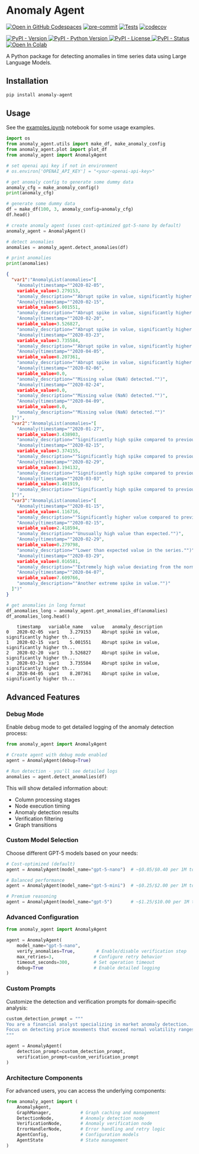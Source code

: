 # Anomaly Agent

[![Open in GitHub Codespaces](https://github.com/codespaces/badge.svg)](https://codespaces.new/andrewm4894/anomaly-agent)
[![pre-commit](https://img.shields.io/badge/pre--commit-enabled-brightgreen?logo=pre-commit&logoColor=white)](https://github.com/pre-commit/pre-commit)
[![Tests](https://github.com/andrewm4894/anomaly-agent/actions/workflows/tests.yml/badge.svg)](https://github.com/andrewm4894/anomaly-agent/actions/workflows/tests.yml)
[![codecov](https://codecov.io/gh/andrewm4894/anomaly-agent/branch/main/graph/badge.svg)](https://codecov.io/gh/andrewm4894/anomaly-agent)

<a target="_blank" href="https://pypi.org/project/anomaly-agent">
  <img alt="PyPI - Version" src="https://img.shields.io/pypi/v/anomaly-agent">
</a>
<a target="_blank" href="https://pypi.org/project/anomaly-agent">
  <img alt="PyPI - Python Version" src="https://img.shields.io/pypi/pyversions/anomaly-agent">
</a>
<a target="_blank" href="https://pypi.org/project/anomaly-agent">
  <img alt="PyPI - License" src="https://img.shields.io/pypi/l/anomaly-agent">
</a>
<a target="_blank" href="https://pypi.org/project/anomaly-agent">
  <img alt="PyPI - Status" src="https://img.shields.io/pypi/status/anomaly-agent">
</a>
<a target="_blank" href="https://colab.research.google.com/github/andrewm4894/anomaly-agent/blob/main/notebooks/examples.ipynb">
  <img src="https://colab.research.google.com/assets/colab-badge.svg" alt="Open In Colab"/>
</a>

A Python package for detecting anomalies in time series data using Large Language Models.

## Installation

```bash
pip install anomaly-agent
```

## Usage

See the [examples.ipynb](https://github.com/andrewm4894/anomaly-agent/tree/main/notebooks/examples.ipynb) notebook for some usage examples.

```python
import os
from anomaly_agent.utils import make_df, make_anomaly_config
from anomaly_agent.plot import plot_df
from anomaly_agent import AnomalyAgent

# set openai api key if not in environment
# os.environ['OPENAI_API_KEY'] = "<your-openai-api-key>"

# get anomaly config to generate some dummy data
anomaly_cfg = make_anomaly_config()
print(anomaly_cfg)

# generate some dummy data
df = make_df(100, 3, anomaly_config=anomaly_cfg)
df.head()

# create anomaly agent (uses cost-optimized gpt-5-nano by default)
anomaly_agent = AnomalyAgent()

# detect anomalies
anomalies = anomaly_agent.detect_anomalies(df)

# print anomalies
print(anomalies)
```

```json
{
  "var1":"AnomalyList(anomalies="[
    "Anomaly(timestamp=""2020-02-05",
    variable_value=3.279153,
    "anomaly_description=""Abrupt spike in value, significantly higher than previous observations."")",
    "Anomaly(timestamp=""2020-02-15",
    variable_value=5.001551,
    "anomaly_description=""Abrupt spike in value, significantly higher than previous observations."")",
    "Anomaly(timestamp=""2020-02-20",
    variable_value=3.526827,
    "anomaly_description=""Abrupt spike in value, significantly higher than previous observations."")",
    "Anomaly(timestamp=""2020-03-23",
    variable_value=3.735584,
    "anomaly_description=""Abrupt spike in value, significantly higher than previous observations."")",
    "Anomaly(timestamp=""2020-04-05",
    variable_value=8.207361,
    "anomaly_description=""Abrupt spike in value, significantly higher than previous observations."")",
    "Anomaly(timestamp=""2020-02-06",
    variable_value=0.0,
    "anomaly_description=""Missing value (NaN) detected."")",
    "Anomaly(timestamp=""2020-02-24",
    variable_value=0.0,
    "anomaly_description=""Missing value (NaN) detected."")",
    "Anomaly(timestamp=""2020-04-09",
    variable_value=0.0,
    "anomaly_description=""Missing value (NaN) detected."")"
  ]")",
  "var2":"AnomalyList(anomalies="[
    "Anomaly(timestamp=""2020-01-27",
    variable_value=3.438903,
    "anomaly_description=""Significantly high spike compared to previous values."")",
    "Anomaly(timestamp=""2020-02-15",
    variable_value=3.374155,
    "anomaly_description=""Significantly high spike compared to previous values."")",
    "Anomaly(timestamp=""2020-02-29",
    variable_value=3.194132,
    "anomaly_description=""Significantly high spike compared to previous values."")",
    "Anomaly(timestamp=""2020-03-03",
    variable_value=3.401919,
    "anomaly_description=""Significantly high spike compared to previous values."")"
  ]")",
  "var3":"AnomalyList(anomalies="[
    "Anomaly(timestamp=""2020-01-15",
    variable_value=4.116716,
    "anomaly_description=""Significantly higher value compared to previous days."")",
    "Anomaly(timestamp=""2020-02-15",
    variable_value=2.418594,
    "anomaly_description=""Unusually high value than expected."")",
    "Anomaly(timestamp=""2020-02-29",
    variable_value=0.279798,
    "anomaly_description=""Lower than expected value in the series."")",
    "Anomaly(timestamp=""2020-03-29",
    variable_value=8.016581,
    "anomaly_description=""Extremely high value deviating from the norm."")",
    "Anomaly(timestamp=""2020-04-07",
    variable_value=7.609766,
    "anomaly_description=""Another extreme spike in value."")"
  ]")"
}
```

```python
# get anomalies in long format
df_anomalies_long = anomaly_agent.get_anomalies_df(anomalies)
df_anomalies_long.head()
```

```
	timestamp	variable_name	value	anomaly_description
0	2020-02-05	var1	3.279153	Abrupt spike in value, significantly higher th...
1	2020-02-15	var1	5.001551	Abrupt spike in value, significantly higher th...
2	2020-02-20	var1	3.526827	Abrupt spike in value, significantly higher th...
3	2020-03-23	var1	3.735584	Abrupt spike in value, significantly higher th...
4	2020-04-05	var1	8.207361	Abrupt spike in value, significantly higher th...
```

## Advanced Features

### Debug Mode

Enable debug mode to get detailed logging of the anomaly detection process:

```python
from anomaly_agent import AnomalyAgent

# Create agent with debug mode enabled
agent = AnomalyAgent(debug=True)

# Run detection - you'll see detailed logs
anomalies = agent.detect_anomalies(df)
```

This will show detailed information about:
- Column processing stages
- Node execution timing
- Anomaly detection results
- Verification filtering
- Graph transitions

### Custom Model Selection

Choose different GPT-5 models based on your needs:

```python
# Cost-optimized (default)
agent = AnomalyAgent(model_name="gpt-5-nano")  # ~$0.05/$0.40 per 1M tokens

# Balanced performance  
agent = AnomalyAgent(model_name="gpt-5-mini")  # ~$0.25/$2.00 per 1M tokens

# Premium reasoning
agent = AnomalyAgent(model_name="gpt-5")       # ~$1.25/$10.00 per 1M tokens
```

### Advanced Configuration

```python
from anomaly_agent import AnomalyAgent

agent = AnomalyAgent(
    model_name="gpt-5-nano",
    verify_anomalies=True,        # Enable/disable verification step
    max_retries=3,               # Configure retry behavior
    timeout_seconds=300,         # Set operation timeout
    debug=True                   # Enable detailed logging
)
```

### Custom Prompts

Customize the detection and verification prompts for domain-specific analysis:

```python
custom_detection_prompt = """
You are a financial analyst specializing in market anomaly detection.
Focus on detecting price movements that exceed normal volatility ranges...
"""

agent = AnomalyAgent(
    detection_prompt=custom_detection_prompt,
    verification_prompt=custom_verification_prompt
)
```

### Architecture Components

For advanced users, you can access the underlying components:

```python
from anomaly_agent import (
    AnomalyAgent, 
    GraphManager,           # Graph caching and management
    DetectionNode,          # Anomaly detection node
    VerificationNode,       # Anomaly verification node
    ErrorHandlerNode,       # Error handling and retry logic
    AgentConfig,            # Configuration models
    AgentState              # State management
)
```
